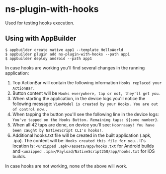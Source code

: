 # ns-plugin-with-hooks
Used for testing hooks execution.

## Using with AppBuilder
```
$ appbuilder create native app1 --template HelloWorld
$ appbuilder plugin add ns-plugin-with-hooks --path app1
$ appbuilder deploy android --path app1
```

In case hooks are working you'll find several changes in the running application:
1. Top ActionBar will contain the following information `Hooks replaced your ActionBar`.
2. Button content will be `Hooks everywhere, tap or not, they'll get you`.
3. When starting the application, in the device logs you'll notice the following message: `ViewModel is created by your Hooks. You are out of control now.`.
4. When tapping the button you'll see the following line in the device logs: `You've tapped on the Hooks Button. Remaining taps: ${some number}`.
5. When all 42 taps are done, on device you'll see: `Hoorraaay! You have been caught by NativeScript CLI's hooks!`.
6. Additional hooks.txt file will be created in the built application (.apk, .ipa). The content will be: `Hooks created this file for you.`. It's location is:
`<unzipped .apk>/assets/app/hooks.txt` for Android builds and `<unzipped .ipa>/Payload/NativeScript250/app/hooks.txt` for iOS builds.

In case hooks are not working, none of the above will work.
